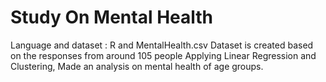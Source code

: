 # Study On Mental Health
Language and dataset : R and MentalHealth.csv 
Dataset is created based on the responses from around 105 people
Applying Linear Regression and Clustering, 
Made an analysis on mental health of age groups. 
